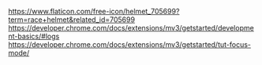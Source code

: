 https://www.flaticon.com/free-icon/helmet_705699?term=race+helmet&related_id=705699
https://developer.chrome.com/docs/extensions/mv3/getstarted/development-basics/#logs
https://developer.chrome.com/docs/extensions/mv3/getstarted/tut-focus-mode/
